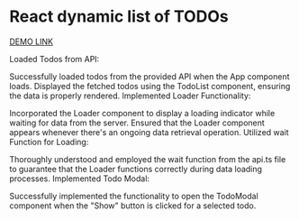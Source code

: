 # React dynamic list of TODOs
[DEMO LINK](https://nazarbaraban.github.io/react_dynamic-list-of-todos/) 

Loaded Todos from API:

Successfully loaded todos from the provided API when the App component loads.
Displayed the fetched todos using the TodoList component, ensuring the data is properly rendered.
Implemented Loader Functionality:

Incorporated the Loader component to display a loading indicator while waiting for data from the server.
Ensured that the Loader component appears whenever there's an ongoing data retrieval operation.
Utilized wait Function for Loading:

Thoroughly understood and employed the wait function from the api.ts file to guarantee that the Loader functions correctly during data loading processes.
Implemented Todo Modal:

Successfully implemented the functionality to open the TodoModal component when the "Show" button is clicked for a selected todo.
